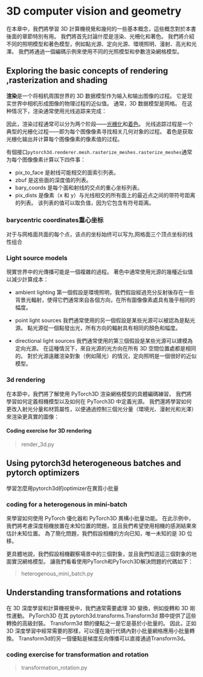 # 3D computer vision and geometry 
在本章中，我們將學習 3D 計算機視覺和幾何的一些基本概念，這些概念對於本書後面的章節特別有用。 我們將首先討論什麼是渲染、光柵化和著色。 我們將介紹不同的照明模型和著色模型，例如點光源、定向光源、環境照明、漫射、高光和光澤。 我們將通過一個編碼示例來使用不同的光照模型和參數渲染網格模型。

## Exploring the basic concepts of rendering ,rasterization and shading
**渲染**是一个将相机周围世界的 3D 数据模型作为输入和输出图像的过程。 它是现实世界中相机形成图像的物理过程的近似值。 通常，3D 数据模型是网格。 在这种情况下，渲染通常使用光线追踪来完成：

因此，渲染过程通常可以分为两个阶段——<u>光栅化</u>和<u>着色</u>。 光线追踪过程是一个典型的光栅化过程——即为每个图像像素寻找相关几何对象的过程。 着色是获取光栅化输出并计算每个图像像素的像素值的过程。

有個接口`pytorch3d.renderer.mesh.rasterize_meshes.rasterize_meshes`通常为每个图像像素计算以下四件事：
- pix_to_face 是射线可能相交的面索引列表。
- zbuf 是这些面的深度值的列表。
- bary_coords 是每个面和射线的交点的重心坐标列表。
- pix_dists 是像素（x 和 y）与光线相交的所有面上的最近点之间的带符号距离的列表。 该列表的值可以取负值，因为它包含有符号距离。

### barycentric coordinates重心坐标
对于与网格面共面的每个点，该点的坐标始终可以写为,网格面三个顶点坐标的线性组合

### Light source models 
現實世界中的光傳播可能是一個複雜的過程。 著色中通常使用光源的幾種近似值以減少計算成本：
- ambient lighting 
    第一個假設是環境照明，我們假設經過充分反射後存在一些背景光輻射，使得它們通常來自各個方向，在所有圖像像素處具有幾乎相同的幅度。

- point light sources 
    我們通常使用的另一個假設是某些光源可以被認為是點光源。 點光源從一個點發出光，所有方向的輻射具有相同的顏色和幅度。

- directional light sources
    我們通常使用的第三個假設是某些光源可以建模為定向光源。 在這種情況下，來自光源的光方向在所有 3D 空間位置處都是相同的。 對於光源遠離渲染對象（例如陽光）的情況，定向照明是一個很好的近似模型。

### 3d rendering 
在本節中，我們將了解使用 PyTorch3D 渲染網格模型的具體編碼練習。 我們將學習如何定義相機模型以及如何在 PyTorch3D 中定義光源。 我們還將學習如何更改入射光分量和材質屬性，以便通過控制三個光分量（環境光、漫射光和光澤）來渲染更真實的圖像：


####  Coding exercise for 3D rendering 
> render_3d.py


## Using pytorch3d heterogeneous batches and pytorch optimizers 
學習怎麼用pytorch3d的optimizer在異質小批量

### coding for a heterogenous in mini-batch
來學習如何使用 PyTorch 優化器和 PyTorch3D 異構小批量功能。
在此示例中，我們將考慮深度相機放置在未知位置的問題，並且我們希望使用相機的感測結果來估計未知位置。 為了簡化問題，我們假設相機的方向已知，唯一未知的是 3D 位移。

更具體地說，我們假設相機觀察場景中的三個對象，並且我們知道這三個對象的地面實況網格模型。 讓我們看看使用PyTorch和PyTorch3D解決問題的代碼如下：
> heterogenous_mini_batch.py
## Understanding transformations and rotations
在 3D 深度學習和計算機視覺中，我們通常需要處理 3D 變換，例如旋轉和 3D 剛性運動。 
PyTorch3D 在其 pytorch3d.transforms.Transform3d 類中提供了這些轉換的高級封裝。 
Transform3d 類的優點之一是它是基於小批量的。 
因此，正如 3D 深度學習中經常需要的那樣，可以僅在幾行代碼內對小批量網格應用小批量轉換。 Transform3d的另一個優點是梯度反向傳播可以直接通過Transform3d。
### coding exercise for transformation and rotation
> transformation_rotation.py